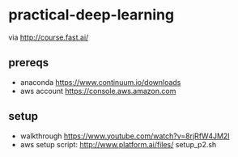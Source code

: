 # practical-deep-learning
via http://course.fast.ai/

## prereqs
- anaconda https://www.continuum.io/downloads
- aws account https://console.aws.amazon.com

## setup
- walkthrough https://www.youtube.com/watch?v=8rjRfW4JM2I
- aws setup script: http://www.platform.ai/files/ setup_p2.sh
